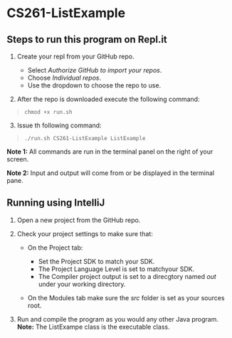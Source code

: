 # CS261-ListExample

## Steps to run this program on Repl.it
1. Create your repl from your GitHub repo.

    - Select *Authorize GitHub to import your repos*.
    - Choose *Individual repos*.
    - Use the dropdown to choose the repo to use.

2. After the repo is downloaded execute the following command:
> `chmod +x run.sh`

3. Issue th following command:
> `./run.sh CS261-ListExample ListExample`

**Note 1:** All commands are run in the terminal panel on the right of your screen.

**Note 2:** Input and output will come from or be displayed in the terminal pane.

## Running using IntelliJ
1. Open a new project from the GitHub repo.
2. Check your project settings to make sure that:

    - On the Project tab: 
        + Set the Project SDK to match your SDK. 
        + The Project Language Level is set to matchyour SDK.
        + The Compiler project output is set to a direcgtory named *out* under your working directory.
            
    - On the Modules tab make sure the *src* folder is set as your sources root.
    
3. Run and compile the program as you would any other Java program.
**Note:** The ListExampe class is the executable class.

